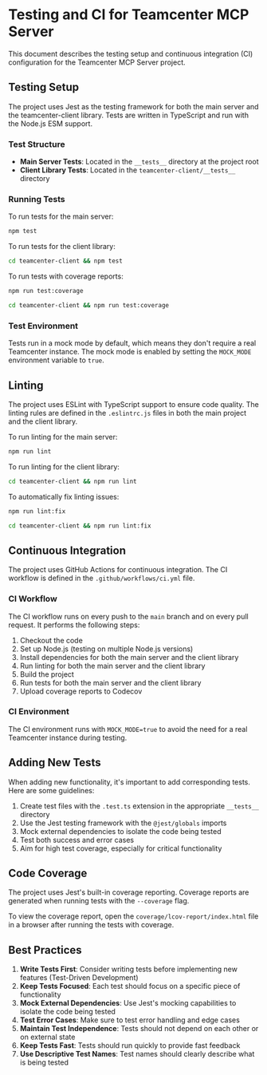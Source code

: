 # Testing and CI for Teamcenter MCP Server

This document describes the testing setup and continuous integration (CI) configuration for the Teamcenter MCP Server project.

## Testing Setup

The project uses Jest as the testing framework for both the main server and the teamcenter-client library. Tests are written in TypeScript and run with the Node.js ESM support.

### Test Structure

- **Main Server Tests**: Located in the `__tests__` directory at the project root
- **Client Library Tests**: Located in the `teamcenter-client/__tests__` directory

### Running Tests

To run tests for the main server:

```bash
npm test
```

To run tests for the client library:

```bash
cd teamcenter-client && npm test
```

To run tests with coverage reports:

```bash
npm run test:coverage
```

```bash
cd teamcenter-client && npm run test:coverage
```

### Test Environment

Tests run in a mock mode by default, which means they don't require a real Teamcenter instance. The mock mode is enabled by setting the `MOCK_MODE` environment variable to `true`.

## Linting

The project uses ESLint with TypeScript support to ensure code quality. The linting rules are defined in the `.eslintrc.js` files in both the main project and the client library.

To run linting for the main server:

```bash
npm run lint
```

To run linting for the client library:

```bash
cd teamcenter-client && npm run lint
```

To automatically fix linting issues:

```bash
npm run lint:fix
```

```bash
cd teamcenter-client && npm run lint:fix
```

## Continuous Integration

The project uses GitHub Actions for continuous integration. The CI workflow is defined in the `.github/workflows/ci.yml` file.

### CI Workflow

The CI workflow runs on every push to the `main` branch and on every pull request. It performs the following steps:

1. Checkout the code
2. Set up Node.js (testing on multiple Node.js versions)
3. Install dependencies for both the main server and the client library
4. Run linting for both the main server and the client library
5. Build the project
6. Run tests for both the main server and the client library
7. Upload coverage reports to Codecov

### CI Environment

The CI environment runs with `MOCK_MODE=true` to avoid the need for a real Teamcenter instance during testing.

## Adding New Tests

When adding new functionality, it's important to add corresponding tests. Here are some guidelines:

1. Create test files with the `.test.ts` extension in the appropriate `__tests__` directory
2. Use the Jest testing framework with the `@jest/globals` imports
3. Mock external dependencies to isolate the code being tested
4. Test both success and error cases
5. Aim for high test coverage, especially for critical functionality

## Code Coverage

The project uses Jest's built-in coverage reporting. Coverage reports are generated when running tests with the `--coverage` flag.

To view the coverage report, open the `coverage/lcov-report/index.html` file in a browser after running the tests with coverage.

## Best Practices

1. **Write Tests First**: Consider writing tests before implementing new features (Test-Driven Development)
2. **Keep Tests Focused**: Each test should focus on a specific piece of functionality
3. **Mock External Dependencies**: Use Jest's mocking capabilities to isolate the code being tested
4. **Test Error Cases**: Make sure to test error handling and edge cases
5. **Maintain Test Independence**: Tests should not depend on each other or on external state
6. **Keep Tests Fast**: Tests should run quickly to provide fast feedback
7. **Use Descriptive Test Names**: Test names should clearly describe what is being tested
